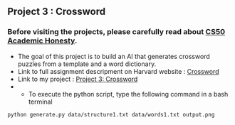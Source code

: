 ## Project 3 : Crossword <br/>
### Before visiting the projects, please carefully read about [CS50 Academic Honesty](https://cs50.harvard.edu/x/2020/honesty/#:~:text=Unless%20otherwise%20specified%2C%20collaboration%20on,doing%20your%20work%20for%20you.). <br/>
- The goal of this project is to build an AI that generates crossword puzzles from a template and a word dictionary. <br>
- Link to full assignment descripment on Harvard website : [Crossword](https://cs50.harvard.edu/ai/2020/projects/3/crossword/) <br/>
- Link to my project : [Project 3: Crossword](https://github.com/Lim-Calculus/Project-CS50AI/tree/main/Week%203%20:%20Optimization/Project%203%20:%20Crossword)
- - To execute the python script, type the following command in a bash terminal

```bash
python generate.py data/structure1.txt data/words1.txt output.png
```
